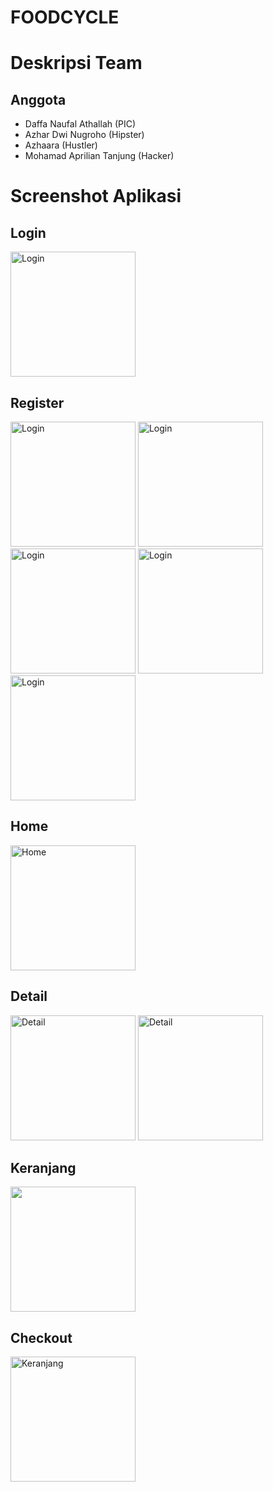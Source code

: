 # FOODCYCLE

# Deskripsi Team
## Anggota
- Daffa Naufal Athallah     (PIC)
- Azhar Dwi Nugroho         (Hipster)
- Azhaara                   (Hustler)
- Mohamad Aprilian Tanjung  (Hacker)

# Screenshot Aplikasi

## Login
<img src="https://github.com/Jong44/foodcycle/assets/76977984/20d75e42-6c31-4837-8aaa-23a611d5393d" alt="Login" width="200">

## Register
<img src="https://github.com/Jong44/foodcycle/assets/76977984/f61bf225-6281-407e-a216-0d9f6dd5756f" alt="Login" width="200">
<img src="https://github.com/Jong44/foodcycle/assets/76977984/1ecf6d99-7156-4729-8c36-461f969547da" alt="Login" width="200">
<img src="https://github.com/Jong44/foodcycle/assets/76977984/0b1db2af-2d18-4bf7-9ba1-2a9a615d07f8" alt="Login" width="200">
<img src="https://github.com/Jong44/foodcycle/assets/76977984/31bbfb7c-c7be-4773-91c6-7e42d41d7f59" alt="Login" width="200">
<img src="https://github.com/Jong44/foodcycle/assets/76977984/fe4f4352-a381-4fd3-b5f6-63840a41a9c0" alt="Login" width="200">

## Home
<img src="https://github.com/Jong44/foodcycle/assets/76977984/7d883ee4-9481-45f3-85f1-64f2a3311754" alt="Home" width="200">

## Detail
<img src="https://github.com/Jong44/foodcycle/assets/76977984/25911787-3145-4925-ae75-1cc89c96550a" alt="Detail" width="200">
<img src="https://github.com/Jong44/foodcycle/assets/76977984/cedf8cc9-d604-4cc5-a4c2-491428157e42" alt="Detail" width="200">

## Keranjang
<img src="https://github.com/Jong44/foodcycle/assets/76977984/e9091922-42b2-4ab3-b6a4-a78705e6c426" width="200">

## Checkout
<img src="https://github.com/Jong44/foodcycle/assets/76977984/843a6e22-44b1-47e9-a092-581454ed1873" alt="Keranjang" width="200">

